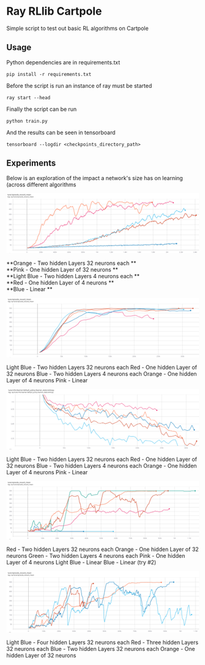 # Ray RLlib Cartpole

Simple script to test out basic RL algorithms on Cartpole

## Usage

Python dependencies are in requirements.txt

```
pip install -r requirements.txt
```

Before the script is run an instance of ray must be started

```
ray start --head
```

Finally the script can be run

```
python train.py
```

And the results can be seen in tensorboard 

```
tensorboard --logdir <checkpoints_directory_path>
```

## Experiments

Below is an exploration of the impact a network's size has on learning (across different algorithms

![PG](Plots/PG_mean_reward.PNG)

**Orange - Two hidden Layers 32 neurons each **<br />
**Pink - One hidden Layer of 32 neurons **<br />
**Light Blue - Two hidden Layers 4 neurons each **<br />
**Red - One hidden Layer of 4 neurons **<br />
**Blue - Linear **<br />

![PPO](Plots/PPO_mean_reward.PNG)

Light Blue - Two hidden Layers 32 neurons each
Red - One hidden Layer of 32 neurons
Blue - Two hidden Layers 4 neurons each
Orange - One hidden Layer of 4 neurons
Pink - Linear

![PPO Entropy](Plots/PPO_entropy.PNG)

Light Blue - Two hidden Layers 32 neurons each
Red - One hidden Layer of 32 neurons
Blue - Two hidden Layers 4 neurons each
Orange - One hidden Layer of 4 neurons
Pink - Linear

![DQN](Plots/DQN_mean_reward.PNG)

Red - Two hidden Layers 32 neurons each
Orange - One hidden Layer of 32 neurons
Green - Two hidden Layers 4 neurons each
Pink - One hidden Layer of 4 neurons
Light Blue - Linear
Blue - Linear (try #2)

![DQN Sizes](Plots/DQN_mean_reward_sizes.PNG)

Light Blue - Four hidden Layers 32 neurons each
Red - Three hidden Layers 32 neurons each
Blue - Two hidden Layers 32 neurons each
Orange - One hidden Layer of 32 neurons
